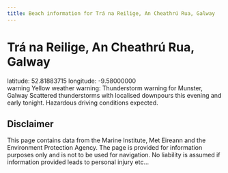```yaml
---
title: Beach information for Trá na Reilige, An Cheathrú Rua, Galway
---
```

# Trá na Reilige, An Cheathrú Rua, Galway 

<div class="location-info">latitude: 52.81883715 longitude: -9.58000000</div>
<div class="met-eireann-warnings"><span class="material-icons yellow-warning">warning</span>&nbsp;Yellow weather warning: Thunderstorm warning for Munster, Galway Scattered thunderstorms with localised downpours this evening and early tonight. Hazardous driving conditions expected.&nbsp;</div>
<div></div>

## Disclaimer

This page contains data from the Marine Institute, 
Met Eireann and the Environment Protection Agency. The page is provided for
information purposes only and is not to be used for navigation. No liability 
is assumed if information provided leads to personal injury etc...